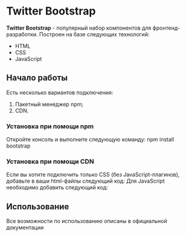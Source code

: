 # Twitter Bootstrap

**Twitter Bootstrap** - популярный набор компонентов для фронтенд-разработки.
Построен на базе следующих технологий:
* HTML
* CSS
* JavaScript

## Начало работы

Есть несколько вариантов подключения:
1. Пакетный менеджер npm;
1. CDN.

### Установка при помощи npm

Откройте консоль и выполните следующую команду: npm install bootstrap

### Установка при помощи CDN

Если вы хотите подключить только CSS (без JavaScript-плагинов),
добавьте в ваши html-файлы следующий код:
Для JavaScript необходимо добавить следующий код:

## Использование

Все возможности по использованию описаны в официальной документации